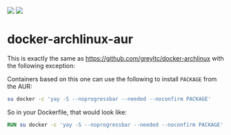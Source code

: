[![](https://images.microbadger.com/badges/image/greyltc/archlinux-aur.svg)](http://microbadger.com/images/greyltc/archlinux-aur) [![](https://images.microbadger.com/badges/version/greyltc/archlinux-aur.svg)](https://hub.docker.com/r/greyltc/archlinux-aur/)

docker-archlinux-aur
====================
This is exactly the same as https://github.com/greyltc/docker-archlinux with the following exception:

Containers based on this one can use the following to install `PACKAGE` from the AUR:
```bash
su docker -c 'yay -S --noprogressbar --needed --noconfirm PACKAGE'
```

So in your Dockerfile, that would look like:
```dockerfile
RUN su docker -c 'yay -S --noprogressbar --needed --noconfirm PACKAGE'
```
